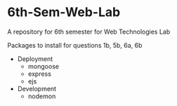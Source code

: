 # 6th-Sem-Web-Lab
A repository for 6th semester for Web Technologies Lab

Packages to install for questions 1b, 5b, 6a, 6b

- Deployment
  - mongoose
  - express
  - ejs
- Development
  - nodemon
